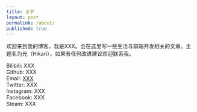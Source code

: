 ```yaml
---
title: 关于
layout: post
permalink: /about/
published: true
---
```


欢迎来到我的博客，我是XXX。会在这里写一些生活与前端开发相关的文章。主题名为光（Hikari），如果有任何改进建议欢迎联系我。

Bilibili: <a target="_blank" >XXX</a><br/>
Github: <a target="_blank" >XXX</a><br/>
Email: <a href="mailto:{{site.email}}">XXX</a><br/>
Twitter: <a target="_blank" >XXX</a><br/>
Instagram: XXX<br/>
Facebook: XXX<br/>
Steam: <a target="_blank" >XXX</a>
